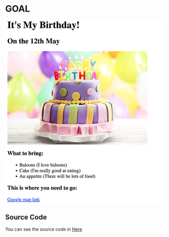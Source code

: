 # GOAL
![Birthday Invite](goal.png)

## Source Code
You can see the source code in [Here](index.html)